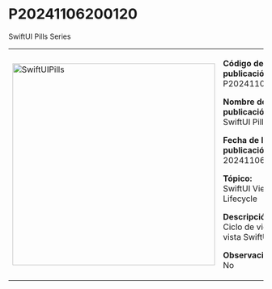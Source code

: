 # P20241106200120
SwiftUI Pills Series
<table><tbody><tr><td><img src="https://github.com/user-attachments/assets/a57a107d-8a40-4e13-aef6-80b215298cae" alt="SwiftUIPills" width="400"/>
</td><td><p>

**Código de la publicación:**  
P20241106200120

**Nombre de la publicación:**  
SwiftUI Pills Series

**Fecha de la publicación:**  
20241106200120

**Tópico:**  
SwiftUI View Lifecycle

**Descripción:**  
Ciclo de vida de una vista SwiftUI

**Observaciones:**  
No</p></td></tr></tbody></table>
